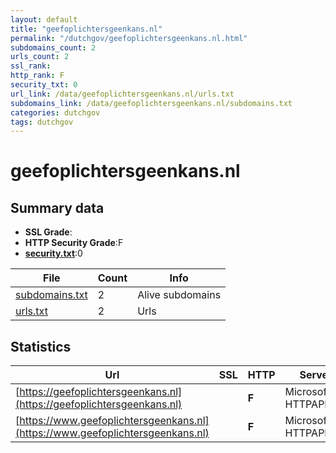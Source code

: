 ```yaml
---
layout: default
title: "geefoplichtersgeenkans.nl"
permalink: "/dutchgov/geefoplichtersgeenkans.nl.html"
subdomains_count: 2
urls_count: 2
ssl_rank: 
http_rank: F
security_txt: 0
url_link: /data/geefoplichtersgeenkans.nl/urls.txt
subdomains_link: /data/geefoplichtersgeenkans.nl/subdomains.txt
categories: dutchgov
tags: dutchgov
---
```



# geefoplichtersgeenkans.nl
## Summary data


 - **SSL Grade**:
 - **HTTP Security Grade**:F
 - **[security.txt](https://www.digitaleoverheid.nl/nieuws/standaard-security-txt-nu-verplicht-voor-overheid/)**:0


| File       | Count | Info |
|------------|-------|------|
|[subdomains.txt](/DutchGovScope/data/geefoplichtersgeenkans.nl/subdomains.txt)|2|Alive subdomains|
|[urls.txt](/DutchGovScope/data/geefoplichtersgeenkans.nl/urls.txt)|2|Urls|


## Statistics


| Url | SSL | HTTP | Server | Cookie | HSTS | CORS | CTO | CSP | XFO | XXP | RP |FP| Tech |Title |
|--------|-------|-------|------|------|------|------|------|------|------|------|------|------|------|------|
|[https://geefoplichtersgeenkans.nl](https://geefoplichtersgeenkans.nl)| | **F**|Microsoft-HTTPAPI/2.0| | | | | | | | :white_check_mark: | |Microsoft HTTPAPI:2.0|Not Found|
|[https://www.geefoplichtersgeenkans.nl](https://www.geefoplichtersgeenkans.nl)| | **F**|Microsoft-HTTPAPI/2.0| | | | | | | | :white_check_mark: | |Microsoft HTTPAPI:2.0|Not Found|


